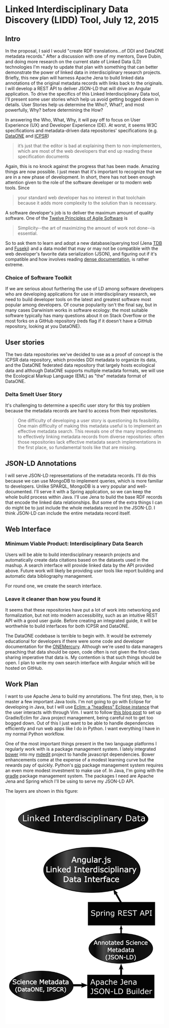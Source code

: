 # Linked Interdisciplinary Data Discovery (LIDD) Tool, July 12, 2015


## Intro

In the proposal, I said I would "create RDF translations...of DDI and
DataONE metadata records." After a discussion with one of my mentors,
Dave Dubin, and doing more research on the current state of
Linked Data (LD) technologies I'm ready to update that plan with
something that can better demonstrate the power of linked data in
interdisciplinary research projects. Briefly, this new plan will
harness Apache Jena to build linked data annotations of the original
metadata records with links back to the originals. I will develop a
REST API to deliver JSON-LD that will drive an Angular application. To
drive the specifics of this Linked Interdisciplinary Data tool, I'll
present some user stories which help us avoid getting bogged down in
details. User Stories help us determine the Who?, What?, and most
powerfully, Why? before determining the How?  

In answering the Who, What, Why, it will pay off to focus on User
Experience (UX) and Developer Experience (DE). At worst, it seems
W3C specifications and metadata-driven data repositories' specifications 
(e.g. [DataONE]() and [ICPSR]()) 

> it’s just that the editor is bad at explaining them to non-implementers, 
> which are most of the web developers that end up reading these specification 
> documents

Again, this is no knock against the progress that has been made.
Amazing things are now possible. I just mean that it's important to
recognize that we are in a new phase of development. 
In short, there has not been enough attention given to the role of the
software developer or to modern web tools. Since

> your standard web developer has no interest in that toolchain because it 
> adds more complexity to the solution than is necessary.

A software developer's job is to deliver the maximum amount of quality
software. One of the [Twelve Principles of Agile
Software](http://agilemanifesto.org/principles.html) is

> Simplicity--the art of maximizing the amount of work not done--is essential.

So to ask them to learn and adopt a new database/querying tool (Jena [TDB]() 
and [Fuseki]()) and a data model that may or may not be compatible
with the web developer's favorite data serialization (JSON), and
figuring out if it's compatible and how involves reading [dense
documentation](http://www.w3.org/TR/rdf-schema/), is rather extreme.



### Choice of Software Toolkit

If we are serious about furthering the use of LD among software
developers who are developing applications for use in
interdisciplinary research, we need to build developer tools on the
latest and greatest software most popular among developers. Of course
popularity isn't the final say, but in many cases Darwinism works in
software ecology: the most suitable software typically has many questions
about it on Stack Overflow or the most forks on a GitHub repository
(reds flag if it doesn't have a GitHub repository, looking at you
DataONE). 



## User stories

The two data repositories we've decided to use as a proof of concept
is the ICPSR data repository, which provides DDI metadata to organize
its data, and the DataONE federated data repository that largely hosts
ecological data and although DataONE supports multiple metadata
formats, we will use the Ecological Markup Language (EML) as "the"
metadata format of DataONE. 

### Delta Smelt User Story

It's challenging to determine a specific user story for this toy
problem because the metadata records are hard to access from their
repositories. 
> One difficulty of developing a user story is questioning its
> feasibility. One main difficulty of making this metadata useful is to
> implement an effective metadata search. This reveals one of the many
> impediments to effectively linking metadata records from diverse
> repositories: often those repositories lack effective metadata search
> implementations in the first place, so fundamental tools like that are
> missing. 



## JSON-LD Annotations

I will serve JSON-LD representations of the metadata records. I'll do
this because we can use MongoDB to implement queries, which is more
familiar to developers. Unlike SPARQL, MongoDB is a very popular and
well-documented. I'll serve it with a Spring application, so we can
keep the whole build process within Java. I'll use Jena to build the
base RDF records that encode the linked data relationships. But some
of the extra things I can do might be to just include the whole
metadata record in the JSON-LD. I think JSON-LD can include the entire
metadata record itself.



## Web Interface

### Minimum Viable Product: Interdisciplinary Data Search

Users will be able to build interdisciplinary research projects and
automatically create data citations based on the datasets used in the
mashup. A search interface will provide linked data by the API
provided above. Future work will likely be providing user tools like
report building and automatic data bibliography management. 

For round one, we create the search interface. 

### Leave it cleaner than how you found it

It seems that these repositories have put a lot of work
into networking and formalization, but not into modern accessibility,
such as an intuitive REST API with a good user guide. Before creating
an integrated guide, it will be worthwhile to build interfaces for
both ICPSR and DataONE. 

The DataONE codebase is terrible to begin with. It would be extremely
educational for developers if there were some code and developer
documentation for the
[ONEMercury](https://cn.dataone.org/onemercury/). Although we're used
to data managers preaching that data should be open, code often is not
given the first-class sharing imperative that data is. My contention
is that such things should be open. I plan to write my own search
interface with Angular which will be hosted on GitHub.

## Work Plan

I want to use Apache Jena to build my annotations. The first step,
then, is to master a few important Java tools. I'm not going to go
with Eclipse for developing in Java, but I will use [Eclim: a
"headless" Eclipse instance]() that the user interacts with through
Vim. I want to follow [this blog post]() to set up Gradle/Eclim for
Java project management, being careful not to get too bogged down. Out
of this I just want to be able to handle dependencies efficiently and
run web apps like I do in Python. I want everything I have in my
normal Python workflow.

One of the most important things present in the two language platforms I
regularly work with is a package management system. I lately
integrated [bower]() into my [mdedit]() project to handle javascript
dependencies. Bower enhancements come at the expense of a modest learning
curve but the rewards pay of quickly. Python's [pip]() package
management system requires an even more modest investment to make use
of. In Java, I'm going with the [gradle]() package management system.
The packages I need are Apache Jena and Spring which I'll be using to
serve my JSON-LD API.

The layers are shown in this figure:

![Map of my proof-of-concept application](figures/linked-interdisciplinary-level1.png)
